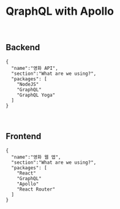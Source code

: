 # QraphQL with Apollo

<br/>

## Backend
```
{
  "name":"영화 API",
  "section":"What are we using?",
  "packages": [
    "NodeJS"
    "GraphQL"
    "GraphQL Yoga"
  ]
}
```
<br/>

## Frontend
```
{
  "name":"영화 웹 앱",
  "section":"What are we using?",
  "packages": [
    "React"
    "GraphQL"
    "Apollo"
    "React Router"
  ]
}
```